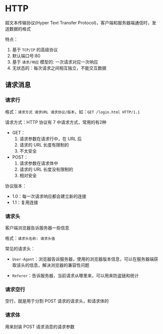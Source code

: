 # HTTP

超文本传输协议(Hyper Text Transfer Protocol)，客户端和服务器端通信时，发送数据的格式

特点：

1. 基于 `TCP/IP` 的高级协议
2. 默认端口号:80
3. 基于 `请求/响应` 模型的: 一次请求对应一次响应
4. 无状态的：每次请求之间相互独立，不能交互数据

## 请求消息

### 请求行

格式：`请求方式 请求URL 请求协议/版本`，如：`GET /login.html HTTP/1.1`

请求方式：HTTP 协议有 7 中请求方式，常用的有2种

+ GET：
  1. 请求参数在请求行中，在 URL 后
  2. 请求的 URL 长度有限制的
  3. 不太安全
+ POST：
  1. 请求参数在请求体中
  2. 请求的 URL 长度没有限制的
  3. 相对安全

协议版本：

+ 1.0：每一次请求响应都会建立新的连接
+ 1.1：复用连接

### 请求头

客户端浏览器告诉服务器一些信息

格式：`请求头名称: 请求头值`

常见的请求头：

+ `User-Agent`：浏览器告诉服务器，使用的浏览器版本信息，可以在服务器端获取该头的信息，解决浏览器的兼容性问题

+ `Referer`：告诉服务器，当前请求从哪里来，可以用来防盗链和统计

### 请求空行

空行，就是用于分割 POST 请求的请求头，和请求体的

### 请求体

用来封装 POST 请求消息的请求参数
